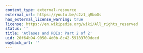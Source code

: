 ```yaml
---
content_type: external-resource
external_url: https://youtu.be/c2z1_qRboOs
has_external_license_warning: true
license: https://en.wikipedia.org/wiki/All_rights_reserved
status: ''
title: 'Atlases and ROIs: Part 2 of 2'
uid: 20f64b94-9050-4d0b-8c42-59183709decd
wayback_url: ''
---
```

